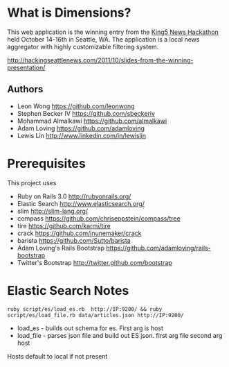 What is Dimensions?
===================

This web application is the winning entry from the [King5 News Hackathon](http://hackingseattlenews.com) 
held October 14-16th in Seattle, WA. The application is a local news aggregator with
highly customizable filtering system.

http://hackingseattlenews.com/2011/10/slides-from-the-winning-presentation/

Authors
-------

* Leon Wong https://github.com/leonwong
* Stephen Becker IV https://github.com/sbeckeriv
* Mohammad Almalkawi https://github.com/almalkawi
* Adam Loving https://github.com/adamloving
* Lewis Lin http://www.linkedin.com/in/lewislin

Prerequisites
=============

This project uses 

* Ruby on Rails 3.0 http://rubyonrails.org/
* Elastic Search http://www.elasticsearch.org/
* slim http://slim-lang.org/
* compass https://github.com/chriseppstein/compass/tree
* tire https://github.com/karmi/tire
* crack https://github.com/jnunemaker/crack
* barista https://github.com/Sutto/barista
* Adam Loving's Rails Bootstrap https://github.com/adamloving/rails-bootstrap
* Twitter's Bootstrap http://twitter.github.com/bootstrap

Elastic Search Notes
====================

`ruby script/es/load_es.rb  http://IP:9200/ && ruby script/es/load_file.rb data/articles.json http://IP:9200/`

* load_es - builds out schema for es. First arg is host
* load_file - parses json file and build out ES json. first arg file second arg host

Hosts default to local if not present